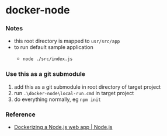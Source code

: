 docker-node
===========
### Notes
- this root directory is mapped to `usr/src/app`
- to run default sample application
    - ```sh
      node ./src/index.js
      ```
### Use this as a git submodule
1. add this as a git submodule in root directory of target project
2. run `.\docker-node\local-run.cmd` in target project
3. do everything normally, eg `npm init`

### Reference
- [Dockerizing a Node.js web app | Node.js](https://nodejs.org/en/docs/guides/nodejs-docker-webapp/)